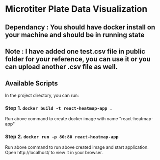 # Microtiter Plate Data Visualization
## Dependancy : You should have docker install on your machine and should be in running state
## Note : I have added one test.csv file in public folder for your reference, you can use it or you can upload another .csv file as well. 
## Available Scripts

In the project directory, you can run:
### Step 1. `docker build -t react-heatmap-app .`

Run above command to create docker image with name "react-heatmap-app"

### Step 2. `docker run -p 80:80 react-heatmap-app`
Run above command to run above created image and start application.
Open http://localhost/ to view it in your browser.

